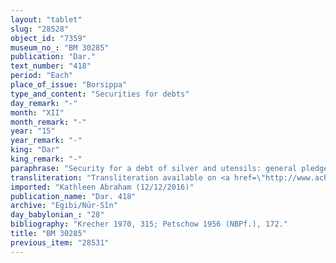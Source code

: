 ```yaml
---
layout: "tablet"
slug: "28528"
object_id: "7359"
museum_no_: "BM 30285"
publication: "Dar."
text_number: "418"
period: "Each"
place_of_issue: "Borsippa"
type_and_content: "Securities for debts"
day_remark: "-"
month: "XII"
month_remark: "-"
year: "15"
year_remark: "-"
king: "Dar"
king_remark: "-"
paraphrase: "Security for a debt of silver and utensils: general pledge.<br /> <strong>B</strong> owes 1 mina of stamped(?) silver (<em>ginnu</em>)&nbsp; of which one-eighth is alloy and which is used for purchases and sales (<em>nadānu u mahāru</em>) to <strong>A</strong>, and in addition (<em>elat</em>) the following utensils (<em>ud&ucirc;</em>): 1 lamp (<em>bīt nūri</em>), and 1 lower and 1 upper millstone (<em>namhartu</em>) of Makan-wood. The payment is secured by the pledge of the debtor&rsquo;s entire property in and outside the city. Names of 5 witnesses, the first one being a brother of the creditor (Nab&ucirc;-zēru-ibni/Itti-Marduk-balāṭu//Egibi), and the scribe: Marduk-&scaron;umu-iddin/&Scaron;āpik-zēri//Dēk&ucirc;.<br /> &nbsp;<br /> <strong>A</strong> = Marduk-nāṣir-apli/Itti-Marduk-balāṭu//Egibi; <strong>B</strong> = Nab&ucirc;-bullissu/Iddin-Nab&ucirc;//Dābibi"
transliteration: "Transliteration available on <a href=\"http://www.achemenet.com/fr/item/?/sources-textuelles/textes-par-langues-et-ecritures/babylonien/archives-egibi/1661442\" target=\"_blank\">Achemenet</a>"
imported: "Kathleen Abraham (12/12/2016)"
publication_name: "Dar. 418"
archive: "Egibi/Nūr-Sîn"
day_babylonian_: "28"
bibliography: "Krecher 1970, 315; Petschow 1956 (NBPf.), 172."
title: "BM 30285"
previous_item: "28531"
---
```

